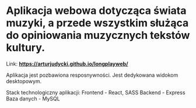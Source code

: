 # Aplikacja webowa dotycząca świata muzyki, a przede wszystkim służąca do opiniowania muzycznych tekstów kultury.

Link: <b>https://arturjudycki.github.io/longplayweb/</b>

Aplikacja jest pozbawiona resposnywności. Jest dedykowana widokom desktopowym.

Stack technologiczny aplikacji:
Frontend - React, SASS
Backend - Express
Baza danych - MySQL

